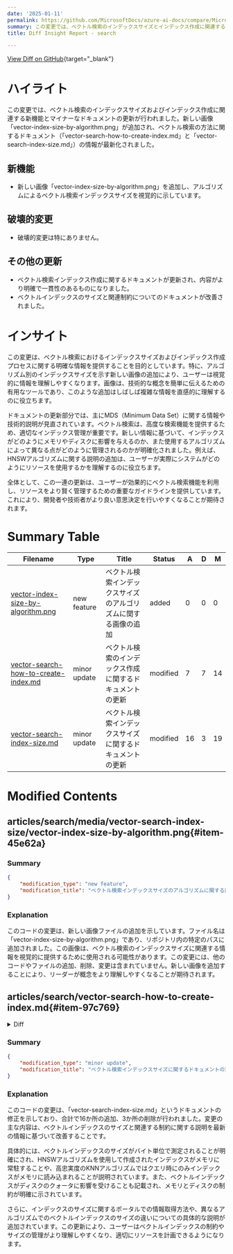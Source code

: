 ```yaml
---
date: '2025-01-11'
permalink: https://github.com/MicrosoftDocs/azure-ai-docs/compare/MicrosoftDocs:1227d31...MicrosoftDocs:28bc1fd
summary: この変更では、ベクトル検索のインデックスサイズとインデックス作成に関連する機能が追加され、文書が更新されました。新たにアルゴリズム別のインデックスサイズを示す画像「vector-index-size-by-algorithm.png」が追加され、関連するドキュメントの内容が最新化され、より明確で一貫性のあるものとなりました。破壊的変更はありません。これにより、ユーザーはベクトル検索機能を効果的に利用でき、リソースの管理が向上することが期待されています。
title: Diff Insight Report - search

---
```


[View Diff on GitHub](https://github.com/MicrosoftDocs/azure-ai-docs/compare/MicrosoftDocs:1227d31...MicrosoftDocs:28bc1fd){target="_blank"}

# ハイライト

この変更では、ベクトル検索のインデックスサイズおよびインデックス作成に関連する新機能とマイナーなドキュメントの更新が行われました。新しい画像「vector-index-size-by-algorithm.png」が追加され、ベクトル検索の方法に関するドキュメント（「vector-search-how-to-create-index.md」と「vector-search-index-size.md」）の情報が最新化されました。

## 新機能
- 新しい画像「vector-index-size-by-algorithm.png」を追加し、アルゴリズムによるベクトル検索インデックスサイズを視覚的に示しています。

## 破壊的変更
- 破壊的変更は特にありません。

## その他の更新
- ベクトル検索インデックス作成に関するドキュメントが更新され、内容がより明確で一貫性のあるものになりました。
- ベクトルインデックスのサイズと関連制約についてのドキュメントが改善されました。

# インサイト

この変更は、ベクトル検索におけるインデックスサイズおよびインデックス作成プロセスに関する明確な情報を提供することを目的としています。特に、アルゴリズム別のインデックスサイズを示す新しい画像の追加により、ユーザーは視覚的に情報を理解しやすくなります。画像は、技術的な概念を簡単に伝えるための有用なツールであり、このような追加はしばしば複雑な情報を直感的に理解するのに役立ちます。

ドキュメントの更新部分では、主にMDS（Minimum Data Set）に関する情報や技術的説明が見直されています。ベクトル検索は、高度な検索機能を提供するため、適切なインデックス管理が重要です。新しい情報に基づいて、インデックスがどのようにメモリやディスクに影響を与えるのか、また使用するアルゴリズムによって異なる点がどのように管理されるのかが明確化されました。例えば、HNSWアルゴリズムに関する説明の追加は、ユーザーが実際にシステムがどのようにリソースを使用するかを理解するのに役立ちます。

全体として、この一連の更新は、ユーザーが効果的にベクトル検索機能を利用し、リソースをより賢く管理するための重要なガイドラインを提供しています。これにより、開発者や技術者がより良い意思決定を行いやすくなることが期待されます。

# Summary Table
|  Filename  | Type |    Title    | Status | A  | D  | M  |
|------------|------|-------------|--------|----|----|----|
| [vector-index-size-by-algorithm.png](#item-45e62a) | new feature | ベクトル検索インデックスサイズのアルゴリズムに関する画像の追加 | added | 0 | 0 | 0 | 
| [vector-search-how-to-create-index.md](#item-97c769) | minor update | ベクトル検索のインデックス作成に関するドキュメントの更新 | modified | 7 | 7 | 14 | 
| [vector-search-index-size.md](#item-bb2846) | minor update | ベクトル検索インデックスサイズに関するドキュメントの更新 | modified | 16 | 3 | 19 | 


# Modified Contents
## articles/search/media/vector-search-index-size/vector-index-size-by-algorithm.png{#item-45e62a}

### Summary

```json
{
    "modification_type": "new feature",
    "modification_title": "ベクトル検索インデックスサイズのアルゴリズムに関する画像の追加"
}
```

### Explanation
このコードの変更は、新しい画像ファイルの追加を示しています。ファイル名は「vector-index-size-by-algorithm.png」であり、リポジトリ内の特定のパスに追加されました。この画像は、ベクトル検索のインデックスサイズに関連する情報を視覚的に提供するために使用される可能性があります。この変更には、他のコードやファイルの追加、削除、変更は含まれていません。新しい画像を追加することにより、リーダーが概念をより理解しやすくなることが期待されます。

## articles/search/vector-search-how-to-create-index.md{#item-97c769}

<details>
<summary>Diff</summary>
````diff
@@ -30,13 +30,13 @@ This article explains the workflow and uses REST for illustration. Once you unde
 
 ## Prerequisites
 
-+ Azure AI Search, in any region and on any tier. Most existing services support vector search. For services created before January 2019, there's a small subset that can't create a vector index. In this situation, a new service must be created. If you're using integrated vectorization (skillsets that call Azure AI), Azure AI Search must be in the same region as Azure OpenAI or Azure AI services.
++ Azure AI Search, in any region and on any tier. On services created before January 2019, there's a small subset that can't create a vector index. If this applies to you, create a new service to use vectors. For indexing workloads that include integrated vectorization (skillsets that call Azure AI), Azure AI Search must be in the same region as Azure OpenAI or Azure AI services.
 
-+ [Pre-existing vector embeddings](vector-search-how-to-generate-embeddings.md) or use [integrated vectorization](vector-search-integrated-vectorization.md), where embedding models are called from the indexing pipeline.
++ You must have [pre-existing vector embeddings](vector-search-how-to-generate-embeddings.md) to upload to the index, or you can use [integrated vectorization](vector-search-integrated-vectorization.md), where embedding models are called from a skillset in an indexer pipeline.
 
-+ You should know the dimensions limit of the model used to create the embeddings. Valid values are 2 through 3072 dimensions. In Azure OpenAI, for **text-embedding-ada-002**, the length of the numerical vector is 1536. For **text-embedding-3-small** or **text-embedding-3-large**, the vector length is 3072. 
++ You should know the dimensions limit of the model used to create the embeddings so that you can assign that limit to the vector field. Integrated vectorization supports a finite number of embedding models. For **text-embedding-ada-002**, dimensions are fixed at 1536. For **text-embedding-3-small** or **text-embedding-3-large**, the vector length ranges from 1 to 1536 and 3072, respectively. 
 
-+ You should also know what the supported similarity metrics are. For Azure OpenAI, similarity is [computed using `cosine`](/azure/ai-services/openai/concepts/understand-embeddings#cosine-similarity). 
++ You should also know what similarity metric to use. For embedding models on Azure OpenAI, similarity is [computed using `cosine`](/azure/ai-services/openai/concepts/understand-embeddings#cosine-similarity). 
 
 + You should be familiar with [creating an index](search-how-to-create-search-index.md). The schema must include a field for the document key, other fields you want to search or filter, and other configurations for behaviors needed during indexing and queries. 
 
@@ -50,9 +50,9 @@ Make sure your documents:
 
 1. Provide vector data (an array of single-precision floating point numbers) in source fields.
 
-   Vector fields contain an array generated by embedding models, one embedding per field, where the field is a top-level field (not part of a nested or complex type). For the simplest integration, we recommend the embedding models in [Azure OpenAI](https://aka.ms/oai/access), such as **text-embedding-ada-002** for text documents or the [Image Retrieval REST API](/rest/api/computervision/2023-02-01-preview/image-retrieval/vectorize-image) for images.
+   Vector fields contain an array generated by embedding models, one embedding per field, where the field is a top-level field (not part of a nested or complex type). For the simplest integration, we recommend the embedding models in [Azure OpenAI](https://aka.ms/oai/access), such as a **text-embedding-3** model for text documents or the [Image Retrieval REST API](/rest/api/computervision/2023-02-01-preview/image-retrieval/vectorize-image) for images.
 
-   If you can take a dependency on indexers and skillsets, consider using [integrated vectorization](vector-search-integrated-vectorization.md) that encodes images and textual content during indexing. Your field definitions are for vector fields, but incoming source data can be text or images, represented as vector arrays created during indexing.
+   If you can take a dependency on indexers and skillsets, consider using [integrated vectorization](vector-search-integrated-vectorization.md) that encodes images and textual content during indexing. Your field definitions are for vector fields, but incoming source data can be text or images, which are converted to vector arrays during indexing.
 
 1. Provide other fields with human-readable content for the query response, and for hybrid query scenarios that include full text search or semantic ranking in the same request. 
 
@@ -69,7 +69,7 @@ A vector configuration specifies the parameters used during indexing to create "
 
 If you choose HNSW on a field, you can opt in for exhaustive KNN at query time. But the other direction doesn’t work: if you choose exhaustive, you can’t later request HNSW search because the extra data structures that enable approximate search don’t exist.
 
-A vector configuration also specifies quantization methods for reducing vector size:
+Optionally, a vector configuration also specifies quantization methods for reducing vector size:
 
 + Scalar
 + Binary (available in 2024-07-01 only and in newer Azure SDK packages)
````
</details>

### Summary

```json
{
    "modification_type": "minor update",
    "modification_title": "ベクトル検索のインデックス作成に関するドキュメントの更新"
}
```

### Explanation
このコードの変更は、「vector-search-how-to-create-index.md」というドキュメントの修正を示しています。具体的には、追加された点が7つ、削除された点も7つあり、合計14の変更が行われました。この更新では、主にインデックス作成に関する前提条件や技術的な説明が見直され、より明確で一貫性のある表現に改善されています。

変更内容の一部には、旧サービスに関する情報の簡略化、新しいサービス作成の必要性に関する説明の再構成、埋め込みモデルの詳細情報の更新が含まれています。具体的には、埋め込みモデルの次元数や使用する類似性メトリックについての説明が更新されました。また、インデックスの作成方法に関する内容も追加され、読者が理解しやすいように工夫されています。

全体として、このドキュメントはベクトル検索のインデックス作成に関するガイドラインを最新の情報に基づいて改善し、ユーザーがより効果的にこの機能を利用できるようにしています。

## articles/search/vector-search-index-size.md{#item-bb2846}

<details>
<summary>Diff</summary>
````diff
@@ -10,7 +10,7 @@ ms.custom:
   - build-2024
   - ignite-2024
 ms.topic: conceptual
-ms.date: 09/19/2024
+ms.date: 01/09/2025
 ---
 
 # Vector index size and staying under limits
@@ -27,7 +27,7 @@ For each vector field, Azure AI Search constructs an internal vector index using
 
 + Vector index size is measured in bytes.
 
-+ Vector quotas are based on memory constraints. All searchable vector indexes must be loaded into memory. At the same time, there must also be sufficient memory for other runtime operations. Vector quotas exist to ensure that the overall system remains stable and balanced for all workloads.
++ Vector quotas are based on memory constraints. For vector indexes created using the Hierarchical Navigable Small World (HNSW) algorithm, searchable vector indexes reside in memory. At the same time, there must also be sufficient memory for other runtime operations. Vector quotas exist to ensure that the overall system remains stable and balanced for all workloads. If you use exhaustive KNN algorithm, indexes are loaded into memory only at query time.
 
 + Vector indexes are also subject to disk quota, in the sense that all indexes are subject disk quota. There's no separate disk quota for vector indexes.
 
@@ -67,11 +67,24 @@ A request for vector metrics is a data plane operation. You can use the Azure po
 
 ### [**Portal**](#tab/portal-vector-quota)
 
-Usage information can be found on the **Overview** page's **Usage** tab. Portal pages refresh every few minutes so if you recently updated an index, wait a bit before checking results.
+#### Vector size per index
+
+To get vector index size per index, select **Search management** > **Indexes** to view a list of indexes and the document count, the size of in-memory vector indexes, and total index size as stored on disk.
+
+Recall that vector quota is based on memory constraints. For vector indexes created using the HNSW algorithm, all searchable vector indexes are permanently loaded into memory. For indexes created using the exhaustive KNN algorithm, vector indexes are loaded in chunks, sequentially, during query time. There's no memory residency requirement for exhaustive KNN indexes. The lifetime of the loaded pages in memory is similar to text search and there are no other metrics applicable to exhaustive KNN indexes other than total storage. 
+
+The following screenshot shows two versions of the same vector index. One version is created using HNSW algorithm, where the vector graph is memory resident. Another version is created using exhaustive KNN algorithm. With exhaustive KNN, there's no specialized in-memory vector index, so the portal shows 0 MB for vector index size. Those vectors still exist and are counted in overall storage size, but they don’t occupy the in-memory resource that the vector index size metric is tracking.
+
+:::image type="content" source="media/vector-search-index-size/vector-index-size-by-algorithm.png" lightbox="media/vector-search-index-size/vector-index-size-by-algorithm.png" alt-text="Screenshot of the index portal page showing vector index size based on different algorithms.":::
+
+#### Vector size per service
+
+To get vector index size for the search service as a whole, select the **Overview** page's **Usage** tab. Portal pages refresh every few minutes so if you recently updated an index, wait a bit before checking results.
 
 The following screenshot is for an older Standard 1 (S1) search service, configured for one partition and one replica. 
 
 + Storage quota is a disk constraint, and it's inclusive of all indexes (vector and nonvector) on a search service.
+
 + Vector index size quota is a memory constraint. It's the amount of memory required to load all internal vector indexes created for each vector field on a search service. 
 
 The screenshot indicates that indexes (vector and nonvector) consume almost 460 megabytes of available disk storage. Vector indexes consume almost 93 megabytes of memory at the service level. 
````
</details>

### Summary

```json
{
    "modification_type": "minor update",
    "modification_title": "ベクトル検索インデックスサイズに関するドキュメントの更新"
}
```

### Explanation
このコードの変更は、「vector-search-index-size.md」というドキュメントの修正を示しており、合計で16か所の追加、3か所の削除が行われました。変更の主な内容は、ベクトルインデックスのサイズと関連する制約に関する説明を最新の情報に基づいて改善することです。

具体的には、ベクトルインデックスのサイズがバイト単位で測定されることが明確にされ、HNSWアルゴリズムを使用して作成されたインデックスがメモリに常駐することや、高忠実度のKNNアルゴリズムではクエリ時にのみインデックスがメモリに読み込まれることが説明されています。また、ベクトルインデックスがディスクのクォータに影響を受けることも記載され、メモリとディスクの制約が明確に示されています。

さらに、インデックスのサイズに関するポータルでの情報取得方法や、異なるアルゴリズムでのベクトルインデックスのサイズの違いについての具体的な説明が追加されています。この更新により、ユーザーはベクトルインデックスの制約やサイズの管理がより理解しやすくなり、適切にリソースを計画できるようになります。



